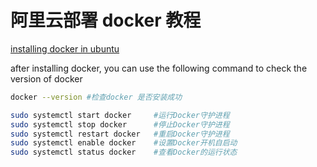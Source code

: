 # 阿里云部署 docker 教程

[installing docker in ubuntu](https://docs.docker.com/engine/install/ubuntu/#install-using-the-repository)

after installing docker, you can use the following command to check the version of docker

```bash
docker --version #检查docker 是否安装成功
```

```bash
sudo systemctl start docker     #运行Docker守护进程
sudo systemctl stop docker      #停止Docker守护进程
sudo systemctl restart docker   #重启Docker守护进程
sudo systemctl enable docker    #设置Docker开机自启动
sudo systemctl status docker    #查看Docker的运行状态
```